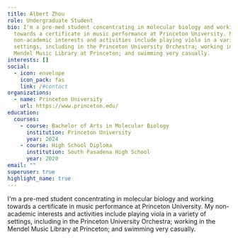 ```yaml
---
title: Albert Zhou
role: Undergraduate Student
bio: I'm a pre-med student concentrating in molecular biology and working
  towards a certificate in music performance at Princeton University. My
  non-academic interests and activities include playing viola in a variety of
  settings, including in the Princeton University Orchestra; working in the
  Mendel Music Library at Princeton; and swimming very casually.
interests: []
social:
  - icon: envelope
    icon_pack: fas
    link: /#contact
organizations:
  - name: Princeton University
    url: https://www.princeton.edu/
education:
  courses:
    - course: Bachelor of Arts in Molecular Biology
      institution: Princeton University
      year: 2024
    - course: High School Diploma
      institution: South Pasadena High School
      year: 2020
email: ""
superuser: true
highlight_name: true
---
```

I'm a pre-med student concentrating in molecular biology and working towards a certificate in music performance at Princeton University. My non-academic interests and activities include playing viola in a variety of settings, including in the Princeton University Orchestra; working in the Mendel Music Library at Princeton; and swimming very casually.
